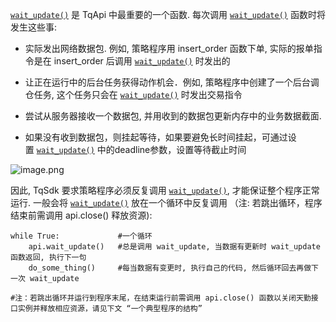 [`wait_update()`](https://doc.shinnytech.com/tqsdk/latest/reference/tqsdk.api.html#tqsdk.TqApi.wait_update "tqsdk.TqApi.wait_update") 是 TqApi 中最重要的一个函数. 每次调用 [`wait_update()`](https://doc.shinnytech.com/tqsdk/latest/reference/tqsdk.api.html#tqsdk.TqApi.wait_update "tqsdk.TqApi.wait_update") 函数时将发生这些事:

- 实际发出网络数据包. 例如, 策略程序用 insert_order 函数下单, 实际的报单指令是在 insert_order 后调用 [`wait_update()`](https://doc.shinnytech.com/tqsdk/latest/reference/tqsdk.api.html#tqsdk.TqApi.wait_update "tqsdk.TqApi.wait_update") 时发出的
    
- 让正在运行中的后台任务获得动作机会．例如, 策略程序中创建了一个后台调仓任务, 这个任务只会在 [`wait_update()`](https://doc.shinnytech.com/tqsdk/latest/reference/tqsdk.api.html#tqsdk.TqApi.wait_update "tqsdk.TqApi.wait_update") 时发出交易指令
    
- 尝试从服务器接收一个数据包, 并用收到的数据包更新内存中的业务数据截面.
    
- 如果没有收到数据包，则挂起等待，如果要避免长时间挂起，可通过设置 [`wait_update()`](https://doc.shinnytech.com/tqsdk/latest/reference/tqsdk.api.html#tqsdk.TqApi.wait_update "tqsdk.TqApi.wait_update") 中的deadline参数，设置等待截止时间


![image.png](https://gitee.com/hxc8/images10/raw/master/img/202412041620591.png)



因此, TqSdk 要求策略程序必须反复调用 [`wait_update()`](https://doc.shinnytech.com/tqsdk/latest/reference/tqsdk.api.html#tqsdk.TqApi.wait_update "tqsdk.TqApi.wait_update"), 才能保证整个程序正常运行. 一般会将 [`wait_update()`](https://doc.shinnytech.com/tqsdk/latest/reference/tqsdk.api.html#tqsdk.TqApi.wait_update "tqsdk.TqApi.wait_update") 放在一个循环中反复调用 （注: 若跳出循环，程序结束前需调用 api.close() 释放资源):


```
while True:             #一个循环
    api.wait_update()   #总是调用 wait_update, 当数据有更新时 wait_update 函数返回, 执行下一句
    do_some_thing()     #每当数据有变更时, 执行自己的代码, 然后循环回去再做下一次 wait_update

#注：若跳出循环并运行到程序末尾，在结束运行前需调用 api.close() 函数以关闭天勤接口实例并释放相应资源，请见下文 “一个典型程序的结构”
```

